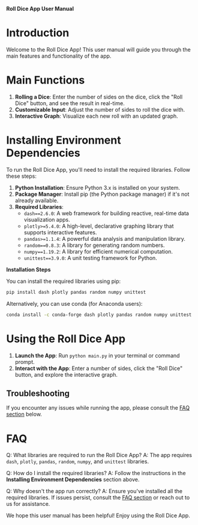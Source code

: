 **Roll Dice App User Manual**

**Introduction**
===============

Welcome to the Roll Dice App! This user manual will guide you through the main features and functionality of the app.

**Main Functions**
================

1. **Rolling a Dice**: Enter the number of sides on the dice, click the "Roll Dice" button, and see the result in real-time.
2. **Customizable Input**: Adjust the number of sides to roll the dice with.
3. **Interactive Graph**: Visualize each new roll with an updated graph.

**Installing Environment Dependencies**
=====================================

To run the Roll Dice App, you'll need to install the required libraries. Follow these steps:

1. **Python Installation**: Ensure Python 3.x is installed on your system.
2. **Package Manager**: Install pip (the Python package manager) if it's not already available.
3. **Required Libraries**:
	* `dash==2.6.0`: A web framework for building reactive, real-time data visualization apps.
	* `plotly>=5.4.0`: A high-level, declarative graphing library that supports interactive features.
	* `pandas>=1.1.4`: A powerful data analysis and manipulation library.
	* `random==0.8.3`: A library for generating random numbers.
	* `numpy==1.19.2`: A library for efficient numerical computation.
	* `unittest==3.9.0`: A unit testing framework for Python.

**Installation Steps**

You can install the required libraries using pip:
```bash
pip install dash plotly pandas random numpy unittest
```
Alternatively, you can use conda (for Anaconda users):
```bash
conda install -c conda-forge dash plotly pandas random numpy unittest
```
**Using the Roll Dice App**
==========================

1. **Launch the App**: Run `python main.py` in your terminal or command prompt.
2. **Interact with the App**: Enter a number of sides, click the "Roll Dice" button, and explore the interactive graph.

**Troubleshooting**
------------------

If you encounter any issues while running the app, please consult the [FAQ section](#faq) below.

**FAQ**
=====

Q: What libraries are required to run the Roll Dice App?
A: The app requires `dash`, `plotly`, `pandas`, `random`, `numpy`, and `unittest` libraries.

Q: How do I install the required libraries?
A: Follow the instructions in the **Installing Environment Dependencies** section above.

Q: Why doesn't the app run correctly?
A: Ensure you've installed all the required libraries. If issues persist, consult the [FAQ section](#faq) or reach out to us for assistance.

We hope this user manual has been helpful! Enjoy using the Roll Dice App.